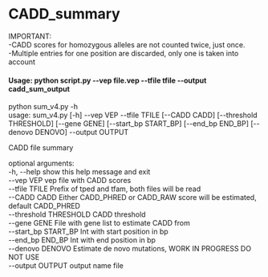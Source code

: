 # CADD_summary

IMPORTANT:  
-CADD scores for homozygous alleles are not counted twice, just once.  
-Multiple entries for one position are discarded, only one is taken into account  

#### Usage: python script.py --vep file.vep --tfile tfile --output cadd_sum_output

python sum_v4.py -h  
usage: sum_v4.py [-h] --vep VEP --tfile TFILE [--CADD CADD] [--threshold THRESHOLD] [--gene GENE] [--start_bp START_BP] [--end_bp END_BP] [--denovo DENOVO] --output OUTPUT  

CADD file summary

optional arguments:  
  -h, --help            show this help message and exit  
  --vep VEP             vep file with CADD scores  
  --tfile TFILE         Prefix of tped and tfam, both files will be read  
  --CADD CADD           Either CADD_PHRED or CADD_RAW score will be estimated, default CADD_PHRED  
  --threshold THRESHOLD CADD threshold  
  --gene GENE           File with gene list to estimate CADD from  
  --start_bp START_BP   Int with start position in bp  
  --end_bp END_BP       Int with end position in bp  
  --denovo DENOVO       Estimate de novo mutations, WORK IN PROGRESS DO NOT USE  
  --output OUTPUT       output name file  
